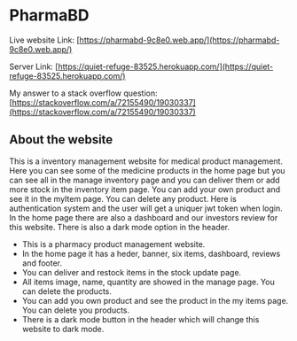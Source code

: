 # PharmaBD

Live website Link: [https://pharmabd-9c8e0.web.app/](https://pharmabd-9c8e0.web.app/)

Server Link: [https://quiet-refuge-83525.herokuapp.com/](https://quiet-refuge-83525.herokuapp.com/)

My answer to a stack overflow question: [https://stackoverflow.com/a/72155490/19030337](https://stackoverflow.com/a/72155490/19030337)

## About the website

This is a inventory management website for medical product management. Here you can see some of the medicine products in the home page but you can see all in the manage inventory page and you can deliver them or add more stock in the inventory item page. You can add your own product and see it in the myItem page. You can delete any product. Here is authentication system and the user will get a uniquer jwt token when login. In the home page there are also a dashboard and our investors review for this website. There is also a dark mode option in the header.

* This is a pharmacy product management website.
* In the home page it has a heder, banner, six items, dashboard, reviews and footer.
* You can deliver and restock items in the stock update page.
* All items image, name, quantity are showed in the manage page. You can delete the products. 
* You can add you own product and see the product in the my items page. You can delete you products.
* There is a dark mode button in the header which will change this website to dark mode.
